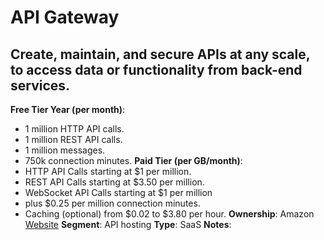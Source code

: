 # API Gateway
## Create, maintain, and secure APIs at any scale, to access data or functionality from back-end services.
**Free Tier Year (per month)**: 
- 1 million HTTP API calls.
- 1 million REST API calls.
- 1 million messages.
- 750k connection minutes.
**Paid Tier (per GB/month)**: 
- HTTP API Calls starting at $1 per million.
- REST API Calls starting at $3.50 per million.
- WebSocket API Calls starting at $1 per million
- plus $0.25 per million connection minutes.
- Caching (optional) from $0.02 to $3.80 per hour.
**Ownership**: Amazon
[Website](https://aws.amazon.com/api-gateway/)
**Segment**: API hosting
**Type**: SaaS
**Notes**: 
